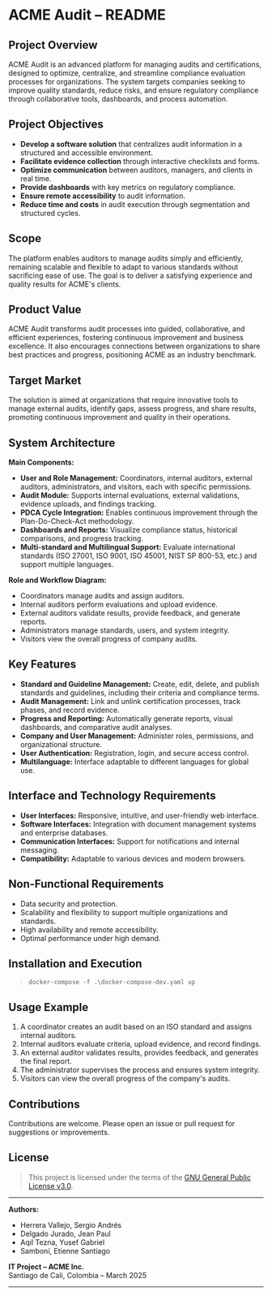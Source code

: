 # ACME Audit – README

## Project Overview

ACME Audit is an advanced platform for managing audits and certifications, designed to optimize, centralize, and streamline compliance evaluation processes for organizations. The system targets companies seeking to improve quality standards, reduce risks, and ensure regulatory compliance through collaborative tools, dashboards, and process automation.

## Project Objectives

- **Develop a software solution** that centralizes audit information in a structured and accessible environment.
- **Facilitate evidence collection** through interactive checklists and forms.
- **Optimize communication** between auditors, managers, and clients in real time.
- **Provide dashboards** with key metrics on regulatory compliance.
- **Ensure remote accessibility** to audit information.
- **Reduce time and costs** in audit execution through segmentation and structured cycles.

## Scope

The platform enables auditors to manage audits simply and efficiently, remaining scalable and flexible to adapt to various standards without sacrificing ease of use. The goal is to deliver a satisfying experience and quality results for ACME's clients.

## Product Value

ACME Audit transforms audit processes into guided, collaborative, and efficient experiences, fostering continuous improvement and business excellence. It also encourages connections between organizations to share best practices and progress, positioning ACME as an industry benchmark.

## Target Market

The solution is aimed at organizations that require innovative tools to manage external audits, identify gaps, assess progress, and share results, promoting continuous improvement and quality in their operations.

## System Architecture

**Main Components:**
- **User and Role Management:** Coordinators, internal auditors, external auditors, administrators, and visitors, each with specific permissions.
- **Audit Module:** Supports internal evaluations, external validations, evidence uploads, and findings tracking.
- **PDCA Cycle Integration:** Enables continuous improvement through the Plan-Do-Check-Act methodology.
- **Dashboards and Reports:** Visualize compliance status, historical comparisons, and progress tracking.
- **Multi-standard and Multilingual Support:** Evaluate international standards (ISO 27001, ISO 9001, ISO 45001, NIST SP 800-53, etc.) and support multiple languages.

**Role and Workflow Diagram:**
- Coordinators manage audits and assign auditors.
- Internal auditors perform evaluations and upload evidence.
- External auditors validate results, provide feedback, and generate reports.
- Administrators manage standards, users, and system integrity.
- Visitors view the overall progress of company audits.

## Key Features

- **Standard and Guideline Management:** Create, edit, delete, and publish standards and guidelines, including their criteria and compliance terms.
- **Audit Management:** Link and unlink certification processes, track phases, and record evidence.
- **Progress and Reporting:** Automatically generate reports, visual dashboards, and comparative audit analyses.
- **Company and User Management:** Administer roles, permissions, and organizational structure.
- **User Authentication:** Registration, login, and secure access control.
- **Multilanguage:** Interface adaptable to different languages for global use.

## Interface and Technology Requirements

- **User Interfaces:** Responsive, intuitive, and user-friendly web interface.
- **Software Interfaces:** Integration with document management systems and enterprise databases.
- **Communication Interfaces:** Support for notifications and internal messaging.
- **Compatibility:** Adaptable to various devices and modern browsers.

## Non-Functional Requirements

- Data security and protection.
- Scalability and flexibility to support multiple organizations and standards.
- High availability and remote accessibility.
- Optimal performance under high demand.

## Installation and Execution

> `docker-compose -f .\docker-compose-dev.yaml up`

## Usage Example

1. A coordinator creates an audit based on an ISO standard and assigns internal auditors.
2. Internal auditors evaluate criteria, upload evidence, and record findings.
3. An external auditor validates results, provides feedback, and generates the final report.
4. The administrator supervises the process and ensures system integrity.
5. Visitors can view the overall progress of the company's audits.

## Contributions

Contributions are welcome. Please open an issue or pull request for suggestions or improvements.

## License

> This project is licensed under the terms of the [GNU General Public License v3.0](LICENSE).

---

**Authors:**  

- Herrera Vallejo, Sergio Andrés
- Delgado Jurado, Jean Paul
- Aqil Tezna, Yusef Gabriel
- Samboní, Etienne Santiago

**IT Project – ACME Inc.**  
Santiago de Cali, Colombia – March 2025

---
